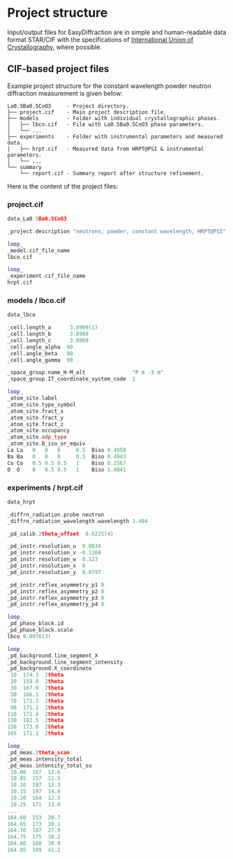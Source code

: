 # Project structure

Input/output files for EasyDiffraction are in simple and human-readable data format STAR/CIF with the specifications of [International Union of Crystallography](https://www.iucr.org), where possible.

## CIF-based project files

Example project structure for the constant wavelength powder neutron diffraction measurement is given below:

```
La0.5Ba0.5CoO3     - Project directory.
├── project.cif    - Main project description file.
├── models         - Folder with individual crystallographic phases.
│   ├── lbco.cif   - File with La0.5Ba0.5CoO3 phase parameters.
│   └── ...
├── experiments    - Folder with instrumental parameters and measured data.
│   ├── hrpt.cif   - Measured data from HRPT@PSI & instrumental parameters.
│   └── ...
└── summary
    └── report.cif - Summary report after structure refinement.
```

Here is the content of the project files:

### project.cif

```c++
data_La0.5Ba0.5CoO3

_project.description "neutrons, powder, constant wavelength, HRPT@PSI"

loop_
_model.cif_file_name
lbco.cif

loop_
_experiment.cif_file_name
hrpt.cif
```

### models / lbco.cif

```c++
data_lbco

_cell.length_a      3.8909(1)
_cell.length_b      3.8909
_cell.length_c      3.8909
_cell.angle_alpha  90
_cell.angle_beta   90
_cell.angle_gamma  90

_space_group.name_H-M_alt               "P m -3 m"
_space_group.IT_coordinate_system_code  1

loop_
_atom_site.label
_atom_site.type_symbol
_atom_site.fract_x
_atom_site.fract_y
_atom_site.fract_z
_atom_site.occupancy
_atom_site.adp_type
_atom_site.B_iso_or_equiv
La La   0   0   0     0.5  Biso 0.4958
Ba Ba   0   0   0     0.5  Biso 0.4943
Co Co   0.5 0.5 0.5   1    Biso 0.2567
O  O    0   0.5 0.5   1    Biso 1.4041
```

### experiments / hrpt.cif

```c++
data_hrpt

_diffrn_radiation.probe neutron
_diffrn_radiation_wavelength.wavelength 1.494

_pd_calib.2theta_offset  0.6225(4)

_pd_instr.resolution_u  0.0834
_pd_instr.resolution_v -0.1168
_pd_instr.resolution_w  0.123
_pd_instr.resolution_x  0
_pd_instr.resolution_y  0.0797

_pd_instr.reflex_asymmetry_p1 0
_pd_instr.reflex_asymmetry_p2 0
_pd_instr.reflex_asymmetry_p3 0
_pd_instr.reflex_asymmetry_p4 0

loop_
_pd_phase_block.id
_pd_phase_block.scale
lbco 9.0976(3)

loop_
_pd_background.line_segment_X
_pd_background.line_segment_intensity
_pd_background.X_coordinate
 10  174.3  2theta
 20  159.8  2theta
 30  167.9  2theta
 50  166.1  2theta
 70  172.3  2theta
 90  171.1  2theta
110  172.4  2theta
130  182.5  2theta
150  173.0  2theta
165  171.1  2theta

loop_
_pd_meas.2theta_scan
_pd_meas.intensity_total
_pd_meas.intensity_total_su
 10.00  167  12.6
 10.05  157  12.5
 10.10  187  13.3
 10.15  197  14.0
 10.20  164  12.5
 10.25  171  13.0
...
164.60  153  20.7
164.65  173  30.1
164.70  187  27.9
164.75  175  38.2
164.80  168  30.9
164.85  109  41.2
```
